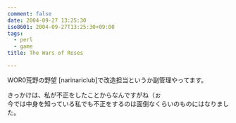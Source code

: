 ```yaml
---
comment: false
date: 2004-09-27 13:25:30
iso8601: 2004-09-27T13:25:30+09:00
tags:
  - perl
  - game
title: The Wars of Roses

---
```


<div class="entry-body">
  <p>WOR0荒野の野望 [narinariclub]で改造担当というか副管理やってます。</p>

  <p>きっかけは、私が不正をしたことからなんですがね（ぉ<br />
    今では中身を知っている私でも不正をするのは面倒なくらいのものにはなりました。</p>
</div>
